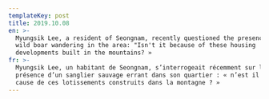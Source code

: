 ```yaml
---
templateKey: post
title: 2019.10.08
en: >-
  Myungsik Lee, a resident of Seongnam, recently questioned the presence of a
  wild boar wandering in the area: "Isn't it because of these housing
  developments built in the mountains? »
fr: >-
  Myungsik Lee, un habitant de Seongnam, s’interrogeait récemment sur la
  présence d’un sanglier sauvage errant dans son quartier : « n’est il pas ici à
  cause de ces lotissements construits dans la montagne ? »
---
```


